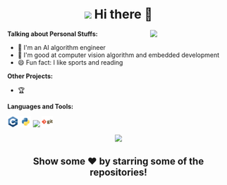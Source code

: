 <h1 align="center"> <img src="https://media.giphy.com/media/VgCDAzcKvsR6OM0uWg/giphy.gif" width="40"> Hi there 👋 <br/> </h1> 

<img align='right' src="https://cdn.jsdelivr.net/gh/KeyForce/PictureBed/NoteBook/20200809203218.jpg" width="180">

**Talking about Personal Stuffs:**

- 🔭 I'm an AI algorithm engineer
- 🌱 I'm good at computer vision algorithm and embedded development
- 😄 Fun fact: I like sports and reading

**Other Projects:**
- 🏆 

**Languages and Tools:**  

<code><img height="25" src="https://raw.githubusercontent.com/github/explore/80688e429a7d4ef2fca1e82350fe8e3517d3494d/topics/cpp/cpp.png"></code> <code><img height="25" src="https://raw.githubusercontent.com/github/explore/80688e429a7d4ef2fca1e82350fe8e3517d3494d/topics/python/python.png"></code> <code><img height="25" src="https://pytorch.org/assets/images/pytorch-logo.png"></code> <code><img height="25" src="https://raw.githubusercontent.com/github/explore/80688e429a7d4ef2fca1e82350fe8e3517d3494d/topics/git/git.png"></code>



<div align=center>
    <a href="https://github.com/KeyForce">
    <img src ="https://github-readme-stats.vercel.app/api?username=KeyForce&count_private=true&hide_border=true&show_icons=true"/>
        </a>
</div>




<h2 align="center"> Show some ❤️ by starring some of the repositories! <br/> </h2> 
